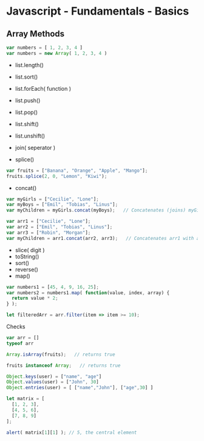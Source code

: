 # Javascript - Fundamentals - Basics

## Array Methods


```javascript
var numbers = [ 1, 2, 3, 4 ]
var numbers = new Array( 1, 2, 3, 4 )
```

- list.length()
- list.sort()
- list.forEach( function )

- list.push()
- list.pop()
- list.shift()
- list.unshift()

- join( seperator )
- splice()

```javascript
var fruits = ["Banana", "Orange", "Apple", "Mango"];
fruits.splice(2, 0, "Lemon", "Kiwi");
```

- concat()

```javascript
var myGirls = ["Cecilie", "Lone"];
var myBoys = ["Emil", "Tobias", "Linus"];
var myChildren = myGirls.concat(myBoys);   // Concatenates (joins) myGirls and myBoys
```

```javascript
var arr1 = ["Cecilie", "Lone"];
var arr2 = ["Emil", "Tobias", "Linus"];
var arr3 = ["Robin", "Morgan"];
var myChildren = arr1.concat(arr2, arr3);   // Concatenates arr1 with arr2 and arr3
```

- slice( digit )
- toString()
- sort()
- reverse()
- map()

```javascript
var numbers1 = [45, 4, 9, 16, 25];
var numbers2 = numbers1.map( function(value, index, array) {
  return value * 2;
} );
```

```javascript
let filteredArr = arr.filter(item => item >= 10);
```

Checks

```javascript
var arr = []
typeof arr
```

```javascript
Array.isArray(fruits);   // returns true
```

```javascript
fruits instanceof Array;   // returns true
```

```javascript
Object.keys(user) = ["name", "age"]
Object.values(user) = ["John", 30]
Object.entries(user) = [ ["name","John"], ["age",30] ]
```

```javascript
let matrix = [
  [1, 2, 3],
  [4, 5, 6],
  [7, 8, 9]
];

alert( matrix[1][1] ); // 5, the central element
```


